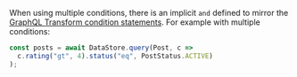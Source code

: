 When using multiple conditions, there is an implicit `and` defined to mirror the [GraphQL Transform condition statements](~/cli/graphql-transformer/resolvers.md). For example with multiple conditions:

```js
const posts = await DataStore.query(Post, c =>
  c.rating("gt", 4).status("eq", PostStatus.ACTIVE)
);
```
